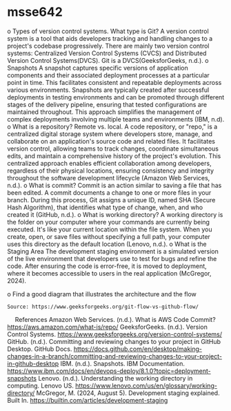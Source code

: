 # msse642


o	Types of version control systems. What type is Git?
 A version control system is a tool that aids developers tracking and handling changes to a project's codebase progressively. There are mainly two version control systems: Centralized Version Control Systems (CVCS) and Distributed Version Control Systems(DVCS). Git is a DVCS(GeeksforGeeks, n.d.). 
o	Snapshots
     A snapshot captures specific versions of application components and their associated deployment processes at a particular point in time. This facilitates consistent and repeatable deployments across various environments. Snapshots are typically created after successful deployments in testing environments and can be promoted through different stages of the delivery pipeline, ensuring that tested configurations are maintained throughout. This approach simplifies the management of complex deployments involving multiple teams and environments (IBM, n.d).
o	What is a repository? Remote vs. local.
             A code repository, or "repo," is a centralized digital storage system where developers store, manage, and collaborate on an application's source code and related files. It facilitates version control, allowing teams to track changes, coordinate simultaneous edits, and maintain a comprehensive history of the project's evolution. This centralized approach enables efficient collaboration among developers, regardless of their physical locations, ensuring consistency and integrity throughout the software development lifecycle (Amazon Web Services, n.d.).
o	What is commit?
              Commit is an action similar to saving a file that has been edited. A commit documents a change to one or more files in your branch. During this process, Git assigns a unique ID, named SHA (Secure Hash Algorithm), that identifies what type of change, when, and who created it (GitHub, n.d.). 
o	What is working directory?
A working directory is the folder on your computer where your commands are currently being executed. It's like your current location within the file system. When you create, open, or save files without specifying a full path, your computer uses this directory as the default location (Lenovo, n.d.).
o	What is the Staging Area
      The development staging environment is a simulated version of the live environment that developers use to test for bugs and refine the code. After ensuring the code is error-free, it is moved to deployment, where it becomes accessible to users in the real application (McGregor, 2024).





o	Find a good diagram that illustrates the architecture and the flow
 
    Source: https://www.geeksforgeeks.org/git-flow-vs-github-flow/

 
References
Amazon Web Services. (n.d.). What is AWS Code Commit? https://aws.amazon.com/what-is/repo/
GeeksforGeeks. (n.d.). Version Control Systems. https://www.geeksforgeeks.org/version-control-systems/
GitHub. (n.d.). Committing and reviewing changes to your project in GitHub Desktop. GitHub Docs. https://docs.github.com/en/desktop/making-changes-in-a-branch/committing-and-reviewing-changes-to-your-project-in-github-desktop
IBM. (n.d.). Snapshots. IBM Documentation. https://www.ibm.com/docs/en/devops-deploy/8.1.0?topic=deployment-snapshots
Lenovo. (n.d.). Understanding the working directory in computing. Lenovo US. https://www.lenovo.com/us/en/glossary/working-directory/
McGregor, M. (2024, August 5). Development staging explained. Built In. https://builtin.com/articles/development-staging
